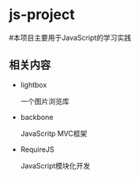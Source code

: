 js-project
==========

#本项目主要用于JavaScript的学习实践


## 相关内容
+ lightbox
	
	一个图片浏览库
+ backbone
	
	JavaScritp MVC框架
+ RequireJS
	
	JavaScript模块化开发

 
